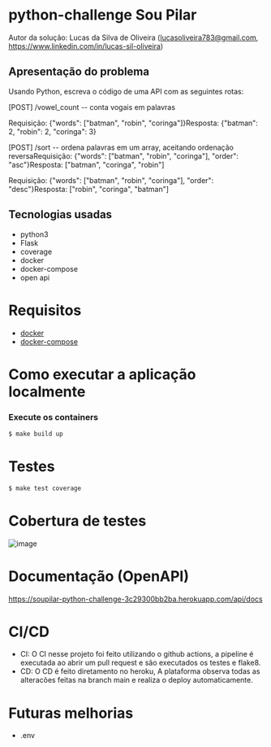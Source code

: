 # python-challenge Sou Pilar

Autor da solução: Lucas da Silva de Oliveira (lucasoliveira783@gmail.com, https://www.linkedin.com/in/lucas-sil-oliveira)

## Apresentação do problema

Usando Python, escreva o código de uma API com as seguintes rotas:

[POST] /vowel_count -- conta vogais em palavras

Requisição: {"words": ["batman", "robin", "coringa"]}Resposta: {"batman": 2, "robin": 2, "coringa": 3}

[POST] /sort -- ordena palavras em um array, aceitando ordenação reversaRequisição: {"words": ["batman", "robin", "coringa"], "order": "asc"}Resposta: ["batman", "coringa", "robin"]

Requisição: {"words": ["batman", "robin", "coringa"], "order": "desc"}Resposta: ["robin", "coringa", "batman"]


## Tecnologias usadas
  * python3
  * Flask
  * coverage
  * docker
  * docker-compose
  * open api

Requisitos
============
  * [docker](https://www.docker.com/)
  * [docker-compose](https://docs.docker.com/compose/)

Como executar a aplicação localmente
============
### Execute os containers
```bash
$ make build up
```

Testes
=====

```bash
$ make test coverage
```

Cobertura de testes
=====
![image](https://github.com/Lucas-loliveira/python-challenge/assets/22778168/ce9e9a1c-bba6-45d8-982d-85aca6dd8426)



Documentação (OpenAPI)
=====
https://soupilar-python-challenge-3c29300bb2ba.herokuapp.com/api/docs


CI/CD
=====

  * CI: O CI nesse projeto foi feito utilizando o github actions, a pipeline é executada ao abrir um pull request e são executados os testes e flake8.
  * CD: O CD é feito diretamento no heroku, A plataforma observa todas as alteracões feitas na branch main e realiza o deploy automaticamente.


Futuras melhorias
=====
  * .env
